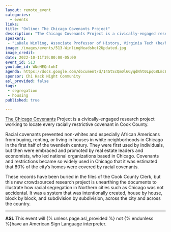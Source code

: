 ```yaml
---
layout: remote_event
categories:
  - events
links: 
title: "Online: The Chicago Covenants Project"
description: "The Chicago Covenants Project is a civically-engaged research project working to locate every racially restrictive covenant in Cook County. Racial covenants prevented non-whites and especially African Americans from buying, renting, or living in houses in white neighborhoods in Chicago in the first half of the twentieth century. These records have been buried in the files of the Cook County Clerk, but this new crowdsourced research project is unearthing the documents to illustrate how racial segregation in Northern cities such as Chicago was not accidental. It was a system that was intentionally created, house by house, block by block, and subdivision by subdivision, across the city and across the country."
speakers:
 - "LaDale Winling, Associate Professor of History, Virginia Tech (he/him)"
image: /images/events/513-WinlingHeadshot2Updated.jpg
image_credit:
date: 2022-10-11T19:00:00-05:00
event_id: 513
youtube_id: WNeHEQnlohI
agenda: https://docs.google.com/document/d/14GtScQm0l6GyqdNht0LpqG8LmcEF7i3COjNJ06PaTj8/edit#
sponsor: Chi Hack Night Community
asl_provided: false
tags: 
 - segregation
 - housing
published: true

---
```


[The Chicago Covenants](https://www.chicagocovenants.com/) Project is a civically-engaged research project working to locate every racially restrictive covenant in Cook County. 

Racial covenants prevented non-whites and especially African Americans from buying, renting, or living in houses in white neighborhoods in Chicago in the first half of the twentieth century. They were first used by individuals, but then were embraced and promoted by real estate leaders and economists, who led national organizations based in Chicago. Covenants and restrictions became so widely used in Chicago that it was estimated that 80% of the city’s homes were covered by racial covenants. 

These records have been buried in the files of the Cook County Clerk, but this new crowdsourced research project is unearthing the documents to illustrate how racial segregation in Northern cities such as Chicago was not accidental. It was a system that was intentionally created, house by house, block by block, and subdivision by subdivision, across the city and across the country.

---

**ASL** This event will {% unless page.asl_provided %} not {% endunless %}have an American Sign Language interpreter.
